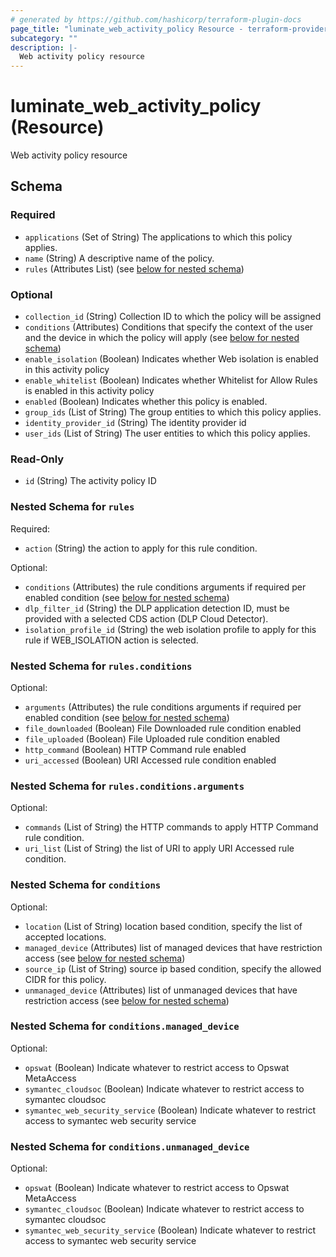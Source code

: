 ```yaml
---
# generated by https://github.com/hashicorp/terraform-plugin-docs
page_title: "luminate_web_activity_policy Resource - terraform-provider-luminate"
subcategory: ""
description: |-
  Web activity policy resource
---
```


# luminate_web_activity_policy (Resource)

Web activity policy resource



<!-- schema generated by tfplugindocs -->
## Schema

### Required

- `applications` (Set of String) The applications to which this policy applies.
- `name` (String) A descriptive name of the policy.
- `rules` (Attributes List) (see [below for nested schema](#nestedatt--rules))

### Optional

- `collection_id` (String) Collection ID to which the policy will be assigned
- `conditions` (Attributes) Conditions that specify the context of the user and the device in which the policy will apply (see [below for nested schema](#nestedatt--conditions))
- `enable_isolation` (Boolean) Indicates whether Web isolation is enabled in this activity policy
- `enable_whitelist` (Boolean) Indicates whether Whitelist for Allow Rules is enabled in this activity policy
- `enabled` (Boolean) Indicates whether this policy is enabled.
- `group_ids` (List of String) The group entities to which this policy applies.
- `identity_provider_id` (String) The identity provider id
- `user_ids` (List of String) The user entities to which this policy applies.

### Read-Only

- `id` (String) The activity policy ID

<a id="nestedatt--rules"></a>
### Nested Schema for `rules`

Required:

- `action` (String) the action to apply for this rule condition.

Optional:

- `conditions` (Attributes) the rule conditions arguments if required per enabled condition (see [below for nested schema](#nestedatt--rules--conditions))
- `dlp_filter_id` (String) the DLP application detection ID, must be provided with a selected CDS action (DLP Cloud Detector).
- `isolation_profile_id` (String) the web isolation profile to apply for this rule if WEB_ISOLATION action is selected.

<a id="nestedatt--rules--conditions"></a>
### Nested Schema for `rules.conditions`

Optional:

- `arguments` (Attributes) the rule conditions arguments if required per enabled condition (see [below for nested schema](#nestedatt--rules--conditions--arguments))
- `file_downloaded` (Boolean) File Downloaded rule condition enabled
- `file_uploaded` (Boolean) File Uploaded rule condition enabled
- `http_command` (Boolean) HTTP Command rule enabled
- `uri_accessed` (Boolean) URI Accessed rule condition enabled

<a id="nestedatt--rules--conditions--arguments"></a>
### Nested Schema for `rules.conditions.arguments`

Optional:

- `commands` (List of String) the HTTP commands to apply HTTP Command rule condition.
- `uri_list` (List of String) the list of URI to apply URI Accessed rule condition.




<a id="nestedatt--conditions"></a>
### Nested Schema for `conditions`

Optional:

- `location` (List of String) location based condition, specify the list of accepted locations.
- `managed_device` (Attributes) list of managed devices that have restriction access (see [below for nested schema](#nestedatt--conditions--managed_device))
- `source_ip` (List of String) source ip based condition, specify the allowed CIDR for this policy.
- `unmanaged_device` (Attributes) list of unmanaged devices that have restriction access (see [below for nested schema](#nestedatt--conditions--unmanaged_device))

<a id="nestedatt--conditions--managed_device"></a>
### Nested Schema for `conditions.managed_device`

Optional:

- `opswat` (Boolean) Indicate whatever to restrict access to Opswat MetaAccess
- `symantec_cloudsoc` (Boolean) Indicate whatever to restrict access to symantec cloudsoc
- `symantec_web_security_service` (Boolean) Indicate whatever to restrict access to symantec web security service


<a id="nestedatt--conditions--unmanaged_device"></a>
### Nested Schema for `conditions.unmanaged_device`

Optional:

- `opswat` (Boolean) Indicate whatever to restrict access to Opswat MetaAccess
- `symantec_cloudsoc` (Boolean) Indicate whatever to restrict access to symantec cloudsoc
- `symantec_web_security_service` (Boolean) Indicate whatever to restrict access to symantec web security service
